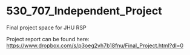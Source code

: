 # 530_707_Independent_Project
Final project space for JHU RSP

Project report can be found here: https://www.dropbox.com/s/p3oeg2vh7b18fnu/Final_Project.html?dl=0
